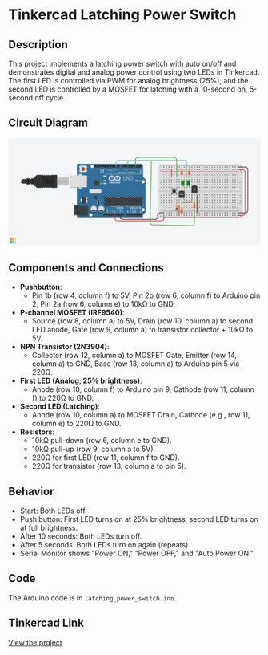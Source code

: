 # Tinkercad Latching Power Switch

## Description
This project implements a latching power switch with auto on/off and demonstrates digital and analog power control using two LEDs in Tinkercad. The first LED is controlled via PWM for analog brightness (25%), and the second LED is controlled by a MOSFET for latching with a 10-second on, 5-second off cycle.

## Circuit Diagram
![Circuit Diagram](latching_power_switch_circuit.png)


## Components and Connections
- **Pushbutton**: 
  - Pin 1b (row 4, column f) to 5V, Pin 2b (row 6, column f) to Arduino pin 2, Pin 2a (row 6, column e) to 10kΩ to GND.
- **P-channel MOSFET (IRF9540)**:
  - Source (row 8, column a) to 5V, Drain (row 10, column a) to second LED anode, Gate (row 9, column a) to transistor collector + 10kΩ to 5V.
- **NPN Transistor (2N3904)**:
  - Collector (row 12, column a) to MOSFET Gate, Emitter (row 14, column a) to GND, Base (row 13, column a) to Arduino pin 5 via 220Ω.
- **First LED (Analog, 25% brightness)**:
  - Anode (row 10, column f) to Arduino pin 9, Cathode (row 11, column f) to 220Ω to GND.
- **Second LED (Latching)**:
  - Anode (row 10, column a) to MOSFET Drain, Cathode (e.g., row 11, column e) to 220Ω to GND.
- **Resistors**:
  - 10kΩ pull-down (row 6, column e to GND).
  - 10kΩ pull-up (row 9, column a to 5V).
  - 220Ω for first LED (row 11, column f to GND).
  - 220Ω for transistor (row 13, column a to pin 5).

## Behavior
- Start: Both LEDs off.
- Push button: First LED turns on at 25% brightness, second LED turns on at full brightness.
- After 10 seconds: Both LEDs turn off.
- After 5 seconds: Both LEDs turn on again (repeats).
- Serial Monitor shows "Power ON," "Power OFF," and "Auto Power ON."

## Code
The Arduino code is in `latching_power_switch.ino`.

## Tinkercad Link
[View the project]([https://www.tinkercad.com/things/fF9Wx2a52y6-latching-power-switch-with-auto-power-onoff])
